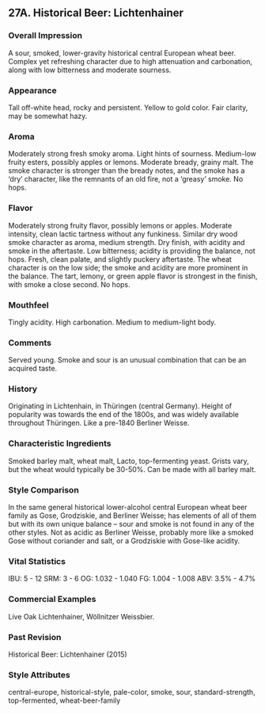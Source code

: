 ## 27A. Historical Beer: Lichtenhainer

### Overall Impression

A sour, smoked, lower-gravity historical central European wheat beer. Complex yet refreshing character due to high attenuation and carbonation, along with low bitterness and moderate sourness.

### Appearance

Tall off-white head, rocky and persistent. Yellow to gold color. Fair clarity, may be somewhat hazy.

### Aroma

Moderately strong fresh smoky aroma. Light hints of sourness. Medium-low fruity esters, possibly apples or lemons. Moderate bready, grainy malt. The smoke character is stronger than the bready notes, and the smoke has a ‘dry’ character, like the remnants of an old fire, not a ‘greasy’ smoke. No hops.

### Flavor

Moderately strong fruity flavor, possibly lemons or apples. Moderate intensity, clean lactic tartness without any funkiness. Similar dry wood smoke character as aroma, medium strength. Dry finish, with acidity and smoke in the aftertaste. Low bitterness; acidity is providing the balance, not hops. Fresh, clean palate, and slightly puckery aftertaste. The wheat character is on the low side; the smoke and acidity are more prominent in the balance. The tart, lemony, or green apple flavor is strongest in the finish, with smoke a close second. No hops.

### Mouthfeel

Tingly acidity. High carbonation. Medium to medium-light body.

### Comments

Served young. Smoke and sour is an unusual combination that can be an acquired taste.

### History

Originating in Lichtenhain, in Thüringen (central Germany). Height of popularity was towards the end of the 1800s, and was widely available throughout Thüringen. Like a pre-1840 Berliner Weisse.

### Characteristic Ingredients

Smoked barley malt, wheat malt, Lacto, top-fermenting yeast. Grists vary, but the wheat would typically be 30-50%. Can be made with all barley malt.

### Style Comparison

In the same general historical lower-alcohol central European wheat beer family as Gose, Grodziskie, and Berliner Weisse; has elements of all of them but with its own unique balance – sour and smoke is not found in any of the other styles. Not as acidic as Berliner Weisse, probably more like a smoked Gose without coriander and salt, or a Grodziskie with Gose-like acidity.

### Vital Statistics

IBU: 5 - 12
SRM: 3 - 6
OG: 1.032 - 1.040
FG: 1.004 - 1.008
ABV: 3.5% - 4.7%

### Commercial Examples

Live Oak Lichtenhainer, Wöllnitzer Weissbier.

### Past Revision

Historical Beer: Lichtenhainer (2015)

### Style Attributes

central-europe, historical-style, pale-color, smoke, sour, standard-strength, top-fermented, wheat-beer-family